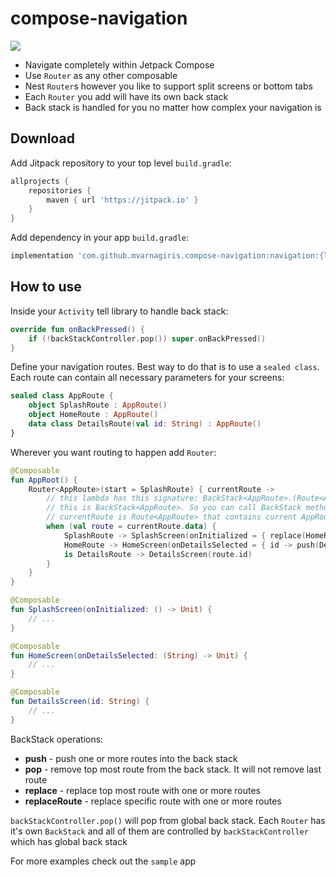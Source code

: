 # compose-navigation

[![](https://jitpack.io/v/mvarnagiris/compose-navigation.svg)](https://jitpack.io/#mvarnagiris/compose-navigation)

- Navigate completely within Jetpack Compose
- Use `Router` as any other composable
- Nest `Router`s however you like to support split screens or bottom tabs
- Each `Router` you add will have its own back stack
- Back stack is handled for you no matter how complex your navigation is

## Download
Add Jitpack repository to your top level `build.gradle`:
```groovy
allprojects {
    repositories {
        maven { url 'https://jitpack.io' }
    }
}
```
Add dependency in your app `build.gradle`:
```groovy
implementation 'com.github.mvarnagiris.compose-navigation:navigation:{latest_version}'
```
## How to use

Inside your `Activity` tell library to handle back stack:
```kotlin
override fun onBackPressed() {
    if (!backStackController.pop()) super.onBackPressed()
}
```

Define your navigation routes. Best way to do that is to use a `sealed class`. Each route can contain all necessary parameters for your screens:
```kotlin
sealed class AppRoute {
    object SplashRoute : AppRoute()
    object HomeRoute : AppRoute()
    data class DetailsRoute(val id: String) : AppRoute()
}
```

Wherever you want routing to happen add `Router`:
```kotlin
@Composable
fun AppRoot() {
    Router<AppRoute>(start = SplashRoute) { currentRoute ->
        // this lambda has this signature: BackStack<AppRoute>.(Route<AppRoute>) -> Unit
        // this is BackStack<AppRoute>. So you can call BackStack methods easily like push(...), pop(), etc.
        // currentRoute is Route<AppRoute> that contains current AppRoute as data and other metadata like index and back stack identifier
        when (val route = currentRoute.data) {
            SplashRoute -> SplashScreen(onInitialized = { replace(HomeRoute) })
            HomeRoute -> HomeScreen(onDetailsSelected = { id -> push(DetailsRoute(id)) })
            is DetailsRoute -> DetailsScreen(route.id)
        }
    }
}

@Composable
fun SplashScreen(onInitialized: () -> Unit) {
    // ...
}

@Composable
fun HomeScreen(onDetailsSelected: (String) -> Unit) {
    // ...
}

@Composable
fun DetailsScreen(id: String) {
    // ...
}
```

BackStack operations:
- **push** - push one or more routes into the back stack
- **pop** - remove top most route from the back stack. It will not remove last route
- **replace** - replace top most route with one or more routes
- **replaceRoute** - replace specific route with one or more routes

`backStackController.pop()` will pop from global back stack. Each `Router` has it's own `BackStack` and all of them are controlled by `backStackController` which has global back stack

For more examples check out the `sample` app
